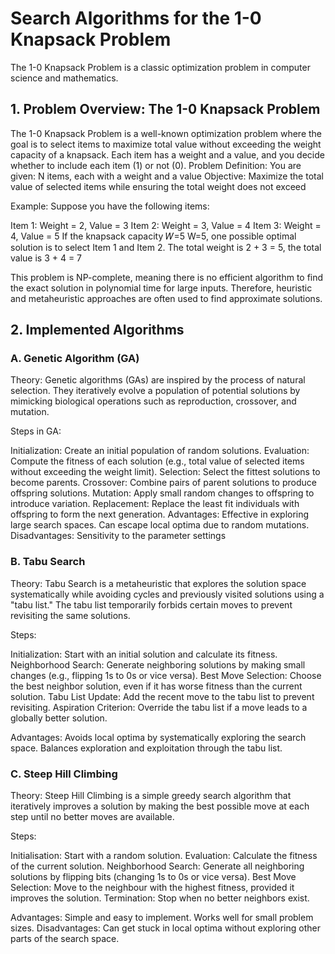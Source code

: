 # Search Algorithms for the 1-0 Knapsack Problem

The 1-0 Knapsack Problem is a classic optimization problem in computer science and mathematics. 

## 1. Problem Overview: The 1-0 Knapsack Problem
The 1-0 Knapsack Problem is a well-known optimization problem where the goal is to select items to maximize total value
without exceeding the weight capacity of a knapsack.
Each item has a weight and a value, and you decide whether to include each item (1) or not (0).
Problem Definition:
You are given:
N items, each with a weight and a value
Objective: Maximize the total value of selected items while ensuring the total weight does not exceed 

Example:
Suppose you have the following items:

Item 1: Weight = 2, Value = 3
Item 2: Weight = 3, Value = 4
Item 3: Weight = 4, Value = 5
If the knapsack capacity 
𝑊=5
W=5, one possible optimal solution is to select Item 1 and Item 2. The total weight is 
2 + 3 = 5,
the total value is 
3 + 4 = 7

This problem is NP-complete, meaning there is no efficient algorithm to find the exact solution in polynomial time for large inputs. 
Therefore, heuristic and metaheuristic approaches are often used to find approximate solutions.


## 2. Implemented Algorithms
### A. Genetic Algorithm (GA)
Theory:
Genetic algorithms (GAs) are inspired by the process of natural selection. They iteratively evolve a population of potential solutions by mimicking biological operations such as reproduction, crossover, and mutation.

Steps in GA:

Initialization: Create an initial population of random solutions.
Evaluation: Compute the fitness of each solution (e.g., total value of selected items without exceeding the weight limit).
Selection: Select the fittest solutions to become parents.
Crossover: Combine pairs of parent solutions to produce offspring solutions.
Mutation: Apply small random changes to offspring to introduce variation.
Replacement: Replace the least fit individuals with offspring to form the next generation.
Advantages:
Effective in exploring large search spaces.
Can escape local optima due to random mutations.
Disadvantages:
Sensitivity to the parameter settings 


### B. Tabu Search

Theory:
Tabu Search is a metaheuristic that explores the solution space systematically while avoiding cycles and previously visited solutions using a "tabu list."
The tabu list temporarily forbids certain moves to prevent revisiting the same solutions.

Steps:

Initialization: Start with an initial solution and calculate its fitness.
Neighborhood Search: Generate neighboring solutions by making small changes (e.g., flipping 1s to 0s or vice versa).
Best Move Selection: Choose the best neighbor solution, even if it has worse fitness than the current solution.
Tabu List Update: Add the recent move to the tabu list to prevent revisiting.
Aspiration Criterion: Override the tabu list if a move leads to a globally better solution.

Advantages:
Avoids local optima by systematically exploring the search space.
Balances exploration and exploitation through the tabu list.


### C. Steep Hill Climbing

Theory:
Steep Hill Climbing is a simple greedy search algorithm that iteratively improves a solution by making the best possible move at each step until no better moves are available.

Steps:

Initialisation: Start with a random solution.
Evaluation: Calculate the fitness of the current solution.
Neighborhood Search: Generate all neighboring solutions by flipping bits (changing 1s to 0s or vice versa).
Best Move Selection: Move to the neighbour with the highest fitness, provided it improves the solution.
Termination: Stop when no better neighbors exist.

Advantages:
Simple and easy to implement.
Works well for small problem sizes.
Disadvantages:
Can get stuck in local optima without exploring other parts of the search space.


